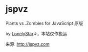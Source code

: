 # jspvz

Plants vs .Zombies for JavaScript 原版

by [LonelyStar](lonelystar.org)↓，本站仅作搬运

来源: <http://jspvz.com>